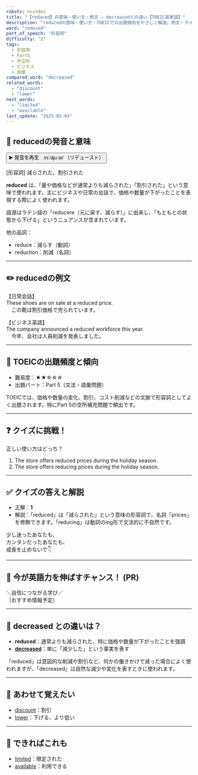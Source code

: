 ```yaml
---
robots: noindex
title: "【reduced】の意味・使い方・例文 ― decreasedとの違い【TOEIC英単語】"
description: "reducedの意味・使い方・TOEICでの出題傾向をやさしく解説。例文・クイズ付きでdecreasedとの違いもわかりやすく学べます。"
word: "reduced"
part_of_speech: "形容詞"
difficulty: "2"
tags:
  - 形容詞
  - Part5
  - 中立的
  - ビジネス
  - 会議
compared_word: "decreased"
related_words:
  - "discount"
  - "lower"
next_words:
  - "limited"
  - "available"
last_update: "2025-05-04"
---
```


## 🔰 reducedの発音と意味

<button class="play-audio" onclick="playTTS('reduced')">
  <span class="play-audio-main">
    ▶️ 発音を再生　/rɪˈdjuːst/
  </span>
  <span class="play-audio-sub">
    （リデュースト）
  </span>
</button>

[形容詞] 減らされた、割引された

**reduced** は、「量や価格などが通常よりも減らされた」「割引された」という意味で使われます。主にビジネスや日常の会話で、価格や数量が下がったことを表現する際によく使われます。

語源はラテン語の「reducere（元に戻す、減らす）」に由来し、「もともとの状態から下げる」というニュアンスが含まれています。

他の品詞：  
- reduce：減らす（動詞）
- reduction：削減（名詞）

---

## ✏️ reducedの例文

【日常会話】  
These shoes are on sale at a reduced price.  
　この靴は割引価格で売られています。

【ビジネス英語】  
The company announced a reduced workforce this year.  
　今年、会社は人員削減を発表しました。

---

## 🎯 TOEICの出題頻度と傾向

- 難易度：★★☆☆☆
- 出題パート：Part 5（文法・語彙問題）

TOEICでは、価格や数量の変化、割引、コスト削減などの文脈で形容詞としてよく出題されます。特にPart 5の空所補充問題で頻出です。

---

## ❓ クイズに挑戦！

正しい使い方はどっち？

1. The store offers reduced prices during the holiday season.  
2. The store offers reducing prices during the holiday season.

---

## ✅ クイズの答えと解説

- 正解：**1**
- 解説：「reduced」は「減らされた」という意味の形容詞で、名詞「prices」を修飾できます。「reducing」は動詞のing形で文法的に不自然です。

少し迷ったあなたも、  
カンタンだったあなたも、  
成長を止めないで👇️

---

## 🚀 今が英語力を伸ばすチャンス！ (PR)

<div class="info-center">
＼自信につながる学び／<br>  
（おすすめ情報予定）
</div>

---

## 🤔  decreased との違いは？

- **reduced**：通常よりも減らされた、特に価格や数量が下がったことを強調
- **[decreased](/word/decreased/)**：単に「減少した」という事実を表す

「reduced」は意図的な削減や割引など、何かの働きかけで減った場合によく使われますが、「decreased」は自然な減少や変化を表すときに使われます。

---

## 🧩 あわせて覚えたい

- [discount](/word/discount/)：割引
- [lower](/word/lower/)：下げる、より低い

---

## 📖 できればこれも

- [limited](/word/limited/)：限定された
- [available](/word/available/)：利用できる

<!-- cvid: aid22_bid18 -->

